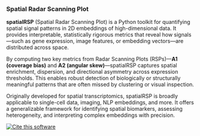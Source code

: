 ### Spatial Radar Scanning Plot

**spatialRSP** (Spatial Radar Scanning Plot) is a Python toolkit for quantifying spatial signal patterns in 2D embeddings of high-dimensional data. It provides interpretable, statistically rigorous metrics that reveal how signals—such as gene expression, image features, or embedding vectors—are distributed across space.

By computing two key metrics from Radar Scanning Plots (RSPs)—**A1 (coverage bias)** and **A2 (angular skew)**—spatialRSP captures spatial enrichment, dispersion, and directional asymmetry across expression thresholds. This enables robust detection of biologically or structurally meaningful patterns that are often missed by clustering or visual inspection.

Originally developed for spatial transcriptomics, spatialRSP is broadly applicable to single-cell data, imaging, NLP embeddings, and more. It offers a generalizable framework for identifying spatial biomarkers, assessing heterogeneity, and interpreting complex embeddings with precision.

[![Cite this software](https://img.shields.io/badge/Cite%20the-method%20paper-4169E1?style=for-the-badge)](https://doi.org/10.1101/2024.06.25.599250)
